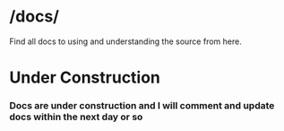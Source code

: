 # /docs/

Find all docs to using and understanding the source from here.

# Under Construction

### Docs are under construction and I will comment and update docs within the next day or so
